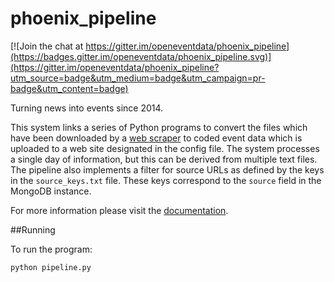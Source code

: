 phoenix_pipeline
================

[![Join the chat at https://gitter.im/openeventdata/phoenix_pipeline](https://badges.gitter.im/openeventdata/phoenix_pipeline.svg)](https://gitter.im/openeventdata/phoenix_pipeline?utm_source=badge&utm_medium=badge&utm_campaign=pr-badge&utm_content=badge)

Turning news into events since 2014.

This system links a series of Python programs to convert the files which have been 
downloaded by a [web scraper](https://github.com/openeventdata/scraper) to coded event data which is uploaded to a web site
designated in the config file. The system processes a single day of information, but this 
can be derived from multiple text files. The pipeline also implements a filter for
source URLs as defined by the keys in the `source_keys.txt` file. These keys
correspond to the `source` field in the MongoDB instance.

For more information please visit the [documentation](http://phoenix-pipeline.readthedocs.org/en/latest/).

##Running

To run the program:

    python pipeline.py
